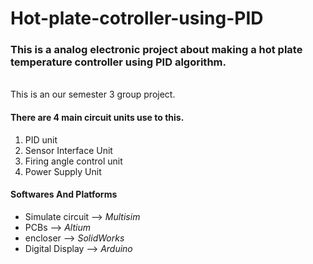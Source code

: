 # Hot-plate-cotroller-using-PID

<h3>This is  a analog electronic project about making a hot plate temperature controller using PID algorithm.  </h3>
<br>This is an our semester 3 group project.<br>
<h4> There are 4 main circuit units use to this. </h4>

<ol>
 <li>PID unit  </li>
  
 <li>Sensor Interface Unit </li>
  
 <li>Firing angle control unit  </li>
  
 <li>Power Supply Unit  </li>
  
 </ol>
 


<h4>Softwares And Platforms</h4>
<ul>

<li>Simulate circuit --> <i>Multisim</i> </li>
<li>PCBs --> <i>Altium  </i> </li>
<li>encloser --> <i> SolidWorks </i>  </li>
<li>Digital Display --> <i> Arduino  </i> </li>

</ul>

